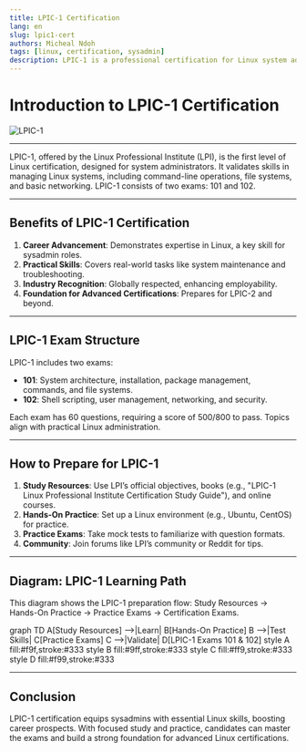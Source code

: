 ```yaml
---
title: LPIC-1 Certification
lang: en
slug: lpic1-cert
authors: Micheal Ndoh
tags: [linux, certification, sysadmin]
description: LPIC-1 is a professional certification for Linux system administrators, validating foundational skills in Linux system management.
---
```


# Introduction to LPIC-1 Certification

![LPIC-1](https://www.lpi.org/wp-content/uploads/2023/05/LPIC-1-1.jpg)


---

LPIC-1, offered by the Linux Professional Institute (LPI), is the first level of Linux certification, designed for system administrators. It validates skills in managing Linux systems, including command-line operations, file systems, and basic networking. LPIC-1 consists of two exams: 101 and 102.

---

## Benefits of LPIC-1 Certification

1. **Career Advancement**: Demonstrates expertise in Linux, a key skill for sysadmin roles.
2. **Practical Skills**: Covers real-world tasks like system maintenance and troubleshooting.
3. **Industry Recognition**: Globally respected, enhancing employability.
4. **Foundation for Advanced Certifications**: Prepares for LPIC-2 and beyond.

---

## LPIC-1 Exam Structure

LPIC-1 includes two exams:
- **101**: System architecture, installation, package management, commands, and file systems.
- **102**: Shell scripting, user management, networking, and security.

Each exam has 60 questions, requiring a score of 500/800 to pass. Topics align with practical Linux administration.

---

## How to Prepare for LPIC-1

1. **Study Resources**: Use LPI’s official objectives, books (e.g., "LPIC-1 Linux Professional Institute Certification Study Guide"), and online courses.
2. **Hands-On Practice**: Set up a Linux environment (e.g., Ubuntu, CentOS) for practice.
3. **Practice Exams**: Take mock tests to familiarize with question formats.
4. **Community**: Join forums like LPI’s community or Reddit for tips.

---

## Diagram: LPIC-1 Learning Path

This diagram shows the LPIC-1 preparation flow: Study Resources → Hands-On Practice → Practice Exams → Certification Exams.

<xaiArtifact artifact_id="a03f46aa-2e12-4e74-b36d-dd270bfd2046" artifact_version_id="1e8fafd1-e6ba-4423-972b-55a68cbd3b6c" title="lpic1-learning-path.mmd" contentType="text/mermaid">
graph TD
    A[Study Resources] -->|Learn| B[Hands-On Practice]
    B -->|Test Skills| C[Practice Exams]
    C -->|Validate| D[LPIC-1 Exams 101 & 102]
    style A fill:#f9f,stroke:#333
    style B fill:#9ff,stroke:#333
    style C fill:#ff9,stroke:#333
    style D fill:#f99,stroke:#333
</xaiArtifact>

---

## Conclusion

LPIC-1 certification equips sysadmins with essential Linux skills, boosting career prospects. With focused study and practice, candidates can master the exams and build a strong foundation for advanced Linux certifications.